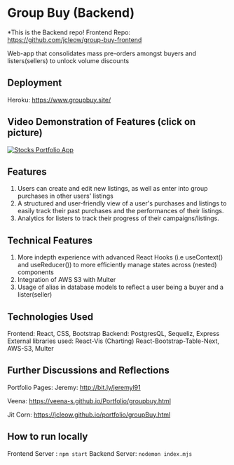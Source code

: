 # Group Buy (Backend)

\*This is the Backend repo!
Frontend Repo: https://github.com/jcleow/group-buy-frontend

Web-app that consolidates mass pre-orders amongst buyers and listers(sellers) to unlock volume discounts

## Deployment

Heroku: https://www.groupbuy.site/

## Video Demonstration of Features (click on picture)

[![Stocks Portfolio App](https://imgur.com/h23szWM.png)](https://youtu.be/HNKZnJUuFjI)

## Features

1. Users can create and edit new listings, as well as enter into group purchases in other users' listings
2. A structured and user-friendly view of a user's purchases and listings to easily track their past purchases and the performances of their listings.
3. Analytics for listers to track their progress of their campaigns/listings.

## Technical Features

1. More indepth experience with advanced React Hooks (i.e useContext() and useReducer()) to more efficiently manage states across (nested) components
2. Integration of AWS S3 with Multer
3. Usage of alias in database models to reflect a user being a buyer and a lister(seller)

## Technologies Used

Frontend: React, CSS, Bootstrap
Backend: PostgresQL, Sequeliz, Express
External libraries used: React-Vis (Charting) React-Bootstrap-Table-Next, AWS-S3, Multer

## Further Discussions and Reflections

Portfolio Pages:
Jeremy: http://bit.ly/jeremyl91

Veena: https://veena-s.github.io/Portfolio/groupbuy.html

Jit Corn: https://jcleow.github.io/portfolio/groupBuy.html

## How to run locally

Frontend Server : `npm start`
Backend Server: `nodemon index.mjs`
